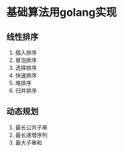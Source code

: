 # 基础算法用golang实现
## 线性排序
1. 插入排序
2. 冒泡排序
3. 选择排序
4. 快速排序
5. 堆排序
6. 归并排序
## 动态规划
1. 最长公共子串
2. 最长递增序列
2. 最大子串和

